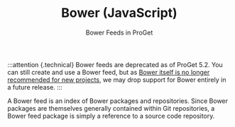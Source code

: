 ﻿---
title: Bower (JavaScript)
subtitle: Bower Feeds in ProGet
sequence: 400
keywords: proget,feeds, bower

---

:::attention {.technical}
Bower feeds are deprecated as of ProGet 5.2. You can still create and use a Bower feed,
but as [Bower itself is no longer recommended for new projects](https://bower.io/blog/2017/how-to-migrate-away-from-bower/),
we may drop support for Bower entirely in a future release.
:::


A Bower feed is an index of Bower packages and repositories. Since Bower packages are themselves generally contained within Git repositories, a Bower feed package is simply a reference to a source code repository.

